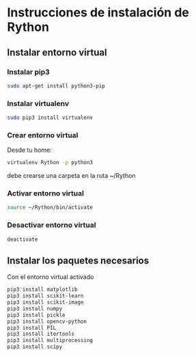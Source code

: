 # Instrucciones de instalación de Rython

## Instalar entorno virtual

### Instalar pip3

```bash
sudo apt-get install python3-pip
```

### Instalar virtualenv

```bash
sudo pip3 install virtualenv
```

### Crear entorno virtual

Desde tu home:

```bash
virtualenv Rython -p python3
```

debe crearse una carpeta en la ruta ~/Rython

### Activar entorno virtual

```bash
source ~/Rython/bin/activate
```

### Desactivar entorno virtual

```bash
deactivate
```

## Instalar los paquetes necesarios

Con el entorno virtual activado

```bash
pip3 install matplotlib
pip3 install scikit-learn
pip3 install scikit-image
pip3 install numpy
pip3 install pickle
pip3 install opencv-python
pip3 install PIL
pip3 install itertools
pip3 install multiprocessing
pip3 install scipy
```
